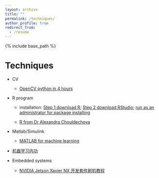 ```yaml
---
layout: archive
title: ""
permalink: /techniques/
author_profile: true
redirect_from:
  - /resume
---
```


{% include base_path %}


Techniques
======
* CV
    * [OpenCV python in 4 hours](https://www.youtube.com/watch?v=oXlwWbU8l2o)

* R program
    * installation: [Step 1 download R](https://cran.r-project.org/bin/windows/base/); [Step 2 download RStudio](https://www.rstudio.com/products/rstudio/download/#download); [run as an administrator for package installing ](https://community.rstudio.com/t/unable-to-install-packages-create-library/43031/4)

    * [R from Dr Alexandra Chouldechova](https://www.andrew.cmu.edu/user/achoulde/)

* Matlab/Simulink
    * [MATLAB for machine learning](https://uk.mathworks.com/solutions/machine-learning.html)

* [机器学习内功](http://www.wdong.org/ji-qi-xue-xi-nei-gong-zong-gang.html)

* Embedded systems
    * [NVIDIA Jetson Xavier NX 开发套件刷机教程](https://blog.csdn.net/zbb297918657/article/details/106390209)


<!---

Publications
======
  <ul>{% for post in site.publications %}
    {% include archive-single-cv.html %}
  {% endfor %}</ul>
  
-->  

